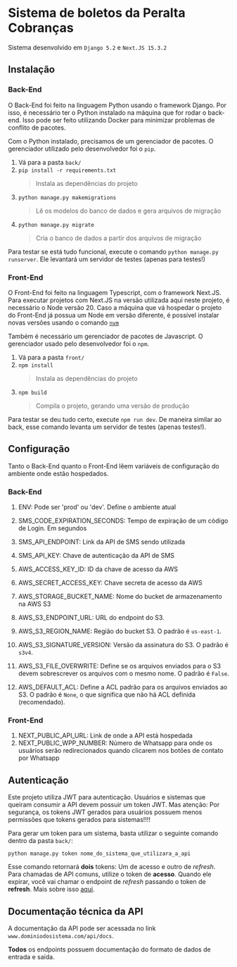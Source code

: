 # Sistema de boletos da Peralta Cobranças

Sistema desenvolvido em `Django 5.2` e `Next.JS 15.3.2`

## Instalação
### Back-End
O Back-End foi feito na linguagem Python usando o framework Django. Por isso, é necessário ter o Python instalado na máquina que for rodar o back-end. Isso pode ser feito utilizando Docker para minimizar problemas de conflito de pacotes.

Com o Python instalado, precisamos de um gerenciador de pacotes. O gerenciador utilizado pelo desenvolvedor foi o `pip`.

1. Vá para a pasta `back/`
2. `pip install -r requirements.txt`
    > Instala as dependências do projeto
3. `python manage.py makemigrations`
    > Lê os modelos do banco de dados e gera arquivos de migração
4. `python manage.py migrate`
    > Cria o banco de dados a partir dos arquivos de migração

Para testar se está tudo funcional, execute o comando `python manage.py runserver`. Ele levantará um servidor de testes (apenas para testes!)

### Front-End
O Front-End foi feito na linguagem Typescript, com o framework Next.JS. Para executar projetos com Next.JS na versão utilizada aqui neste projeto, é necessário o Node versão 20. Caso a máquina que vá hospedar o projeto do Front-End já possua um Node em versão diferente, é possível instalar novas versões usando o comando [`nvm`](https://www.freecodecamp.org/news/node-version-manager-nvm-install-guide/)

Também é necessário um gerenciador de pacotes de Javascript. O gerenciador usado pelo desenvolvedor foi o `npm`.

1. Vá para a pasta `front/`
2. `npm install`
    > Instala as dependências do projeto
3. `npm build`
    > Compila o projeto, gerando uma versão de produção

Para testar se deu tudo certo, execute `npm run dev`. De maneira similar ao back, esse comando levanta um servidor de testes (apenas testes!).


## Configuração
Tanto o Back-End quanto o Front-End lêem variáveis de configuração do ambiente onde estão hospedados.

### Back-End
1. ENV: Pode ser 'prod' ou 'dev'. Define o ambiente atual
2. SMS_CODE_EXPIRATION_SECONDS: Tempo de expiração de um código de Login. Em segundos
3. SMS_API_ENDPOINT: Link da API de SMS sendo utilizada
4. SMS_API_KEY: Chave de autenticação da API de SMS

5. AWS_ACCESS_KEY_ID: ID da chave de acesso da AWS
6. AWS_SECRET_ACCESS_KEY: Chave secreta de acesso da AWS
7. AWS_STORAGE_BUCKET_NAME: Nome do bucket de armazenamento na AWS S3

8. AWS_S3_ENDPOINT_URL: URL do endpoint do S3.
9. AWS_S3_REGION_NAME: Região do bucket S3. O padrão é `us-east-1`.
10. AWS_S3_SIGNATURE_VERSION: Versão da assinatura do S3. O padrão é `s3v4`.
11. AWS_S3_FILE_OVERWRITE: Define se os arquivos enviados para o S3 devem sobrescrever os arquivos com o mesmo nome. O padrão é `False`.
12. AWS_DEFAULT_ACL: Define a ACL padrão para os arquivos enviados ao S3. O padrão é `None`, o que significa que não há ACL definida (recomendado).

### Front-End
1. NEXT_PUBLIC_API_URL: Link de onde a API está hospedada
2. NEXT_PUBLIC_WPP_NUMBER: Número de Whatsapp para onde os usuários serão redirecionados quando clicarem nos botões de contato por Whatsapp


## Autenticação
Este projeto utiliza JWT para autenticação. Usuários e sistemas que queiram consumir a API devem possuir um token JWT. Mas atenção: Por segurança, os tokens JWT gerados para usuários possuem menos permissões que tokens gerados para sistemas!!!!

Para gerar um token para um sistema, basta utilizar o seguinte comando dentro da pasta `back/`:

`python manage.py token nome_do_sistema_que_utilizara_a_api`

Esse comando retornará **dois** tokens: Um de acesso e outro de _refresh_. Para chamadas de API comuns, utilize o token de **acesso**. Quando ele expirar, você vai chamar o endpoint de _refresh_ passando o token de **refresh**. Mais sobre isso [aqui](https://auth0.com/blog/pt-refresh-tokens-what-are-they-and-when-to-use-them/).


## Documentação técnica da API
A documentação da API pode ser acessada no link `www.dominiodosistema.com/api/docs`.

**Todos** os endpoints possuem documentação do formato de dados de entrada e saída.